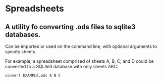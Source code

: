 # Spreadsheets

## A utility fo converting .ods files to sqlite3 databases.

Can be imported or used on the command line, with optional arguments to specify sheets. 

For example, a spreadsheet comprised of sheets A, B, C, and D could be converted to a SQLite3 database with only sheets ABC:

`convert EXAMPLE.ods A B C`
